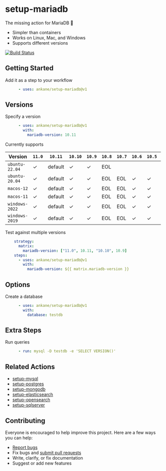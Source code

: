 # setup-mariadb

The missing action for MariaDB :tada:

- Simpler than containers
- Works on Linux, Mac, and Windows
- Supports different versions

[![Build Status](https://github.com/ankane/setup-mariadb/workflows/build/badge.svg?branch=v1)](https://github.com/ankane/setup-mariadb/actions)

## Getting Started

Add it as a step to your workflow

```yml
      - uses: ankane/setup-mariadb@v1
```

## Versions

Specify a version

```yml
      - uses: ankane/setup-mariadb@v1
        with:
          mariadb-version: 10.11
```

Currently supports

Version | `11.0` | `10.11` | `10.10` | `10.9` | `10.8` | `10.7` | `10.6` | `10.5` | `10.4`
--- | --- | --- | --- | --- | --- | --- | --- | --- | ---
`ubuntu-22.04` | ✓ | default | ✓ | ✓ | EOL | | | |
`ubuntu-20.04` | ✓ | default | ✓ | ✓ | EOL | EOL | ✓ | ✓ |
`macos-12` | ✓ | default | ✓ | ✓ | EOL | EOL | ✓ | ✓ | ✓ | ✓
`macos-11` | ✓ | default | ✓ | ✓ | EOL | EOL | ✓ | ✓ | ✓ | ✓
`windows-2022` | ✓ | default | ✓ | ✓ | EOL | EOL | ✓ | ✓ | ✓
`windows-2019` | ✓ | default | ✓ | ✓ | EOL | EOL | ✓ | ✓ | ✓

Test against multiple versions

```yml
    strategy:
      matrix:
        mariadb-version: ["11.0", 10.11, "10.10", 10.9]
    steps:
      - uses: ankane/setup-mariadb@v1
        with:
          mariadb-version: ${{ matrix.mariadb-version }}
```

## Options

Create a database

```yml
      - uses: ankane/setup-mariadb@v1
        with:
          database: testdb
```

## Extra Steps

Run queries

```yml
      - run: mysql -D testdb -e 'SELECT VERSION()'
```

## Related Actions

- [setup-mysql](https://github.com/ankane/setup-mysql)
- [setup-postgres](https://github.com/ankane/setup-postgres)
- [setup-mongodb](https://github.com/ankane/setup-mongodb)
- [setup-elasticsearch](https://github.com/ankane/setup-elasticsearch)
- [setup-opensearch](https://github.com/ankane/setup-opensearch)
- [setup-sqlserver](https://github.com/ankane/setup-sqlserver)

## Contributing

Everyone is encouraged to help improve this project. Here are a few ways you can help:

- [Report bugs](https://github.com/ankane/setup-mariadb/issues)
- Fix bugs and [submit pull requests](https://github.com/ankane/setup-mariadb/pulls)
- Write, clarify, or fix documentation
- Suggest or add new features
